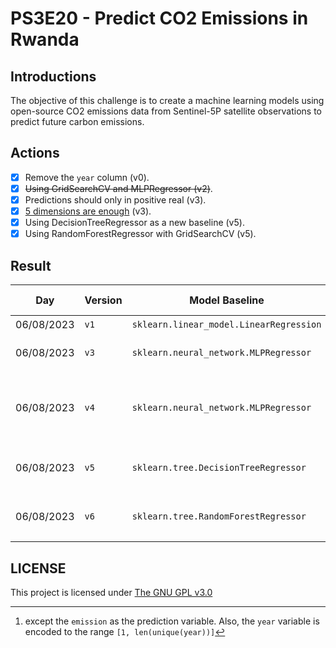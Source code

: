 # PS3E20 - Predict CO2 Emissions in Rwanda

## Introductions
The objective of this challenge is to create a machine learning models using open-source CO2 emissions data from Sentinel-5P satellite observations to predict future carbon emissions.

## Actions
- [x] Remove the `year` column (v0).
- [x] ~~Using GridSearchCV and MLPRegressor (v2)~~.
- [x] Predictions should only in positive real (v3). 
- [x] [5 dimensions are enough](https://www.kaggle.com/competitions/playground-series-s3e20/discussion/429278) (v3).
- [x] Using DecisionTreeRegressor as a new baseline (v5).
- [x] Using RandomForestRegressor with GridSearchCV (v5).

## Result

| Day        | Version | Model Baseline                          | Features                                         | RMSE (train) | RMSE (test)  |
| ---------- | ------- | --------------------------------------- | ------------------------------------------------ | ------------ | ------------ |
| 06/08/2023 | `v1`    | `sklearn.linear_model.LinearRegression` | All[^1]                                          | 142.25429    | 4851.07446   |
| 06/08/2023 | `v3`    | `sklearn.neural_network.MLPRegressor`   | All except `year`                                | N/A          | 168.39246    |
| 06/08/2023 | `v4`    | `sklearn.neural_network.MLPRegressor`   | All except `year`, `emission = max(0, emission)` | 141.67652    | 166.10065    |
| 06/08/2023 | `v5`    | `sklearn.tree.DecisionTreeRegressor`    | `latitude`, `longitude` and `week_no`            | **15.09919** | **33.35922** |
| 06/08/2023 | `v6`    | `sklearn.tree.RandomForestRegressor`    | `latitude`, `longitude` and `week_no`            |              |              |

[^1]: except the `emission` as the prediction variable. Also, the `year` variable is encoded to the range `[1, len(unique(year))]`

## LICENSE
This project is licensed under [The GNU GPL v3.0](LICENSE)